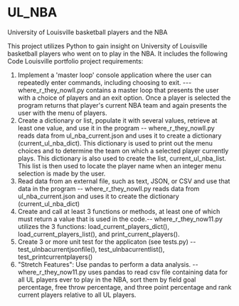 # UL_NBA
University of Louisville basketball players and the NBA

This project utilizes Python to gain insight on University of Louisville basketball players who went on to play in the NBA. It includes the following Code Louisville portfolio project requirements:
 1) Implement a 'master loop' console application where the user can repeatedly enter commands, including choosing to exit. --- where_r_they_nowll.py contains a master loop that presents the user with a choice of players and an exit option. Once a player is selected the program returns that player's current NBA team and again presents the user with the menu of players.
 2) Create a dictionary or list, populate it with several values, retrieve at least one value, and use it in the program -- where_r_they_nowll.py reads data from ul_nba_current.json and uses it to create a dictionary (current_ul_nba_dict). This dictionary is used to print out the menu choices and to determine the team on which a selected player currently plays. This dictionary is also used to create the list, current_ul_nba_list. This list is then used to locate the player name when an integer menu selection is made by the user.
 3) Read data from an external file, such as text, JSON, or CSV and use that data in the program -- where_r_they_nowll.py reads data from ul_nba_current.json and uses it to create the dictionary (current_ul_nba_dict)
 4) Create and call at least 3 functions or methods, at least one of which must return a value that is used in the code.-- where_r_they_now11.py utilizes the 3 functions: load_current_players_dict(), load_current_players_list(), and print_current_players().
 5) Create 3 or more unit test for the applicaton (see tests.py) -- test_ulnbacurrentjsonfile(), test_ulnbacurrentlist(), test_printcurrentplayers()
 6) "Stretch Features": Use pandas to perform a data analysis. -- where_r_they_now11.py uses pandas to read csv file containing data for all UL players ever to play in the NBA, sort them by field goal percentage, free throw percentage, and three point percentage and rank current players relative to all UL players.
